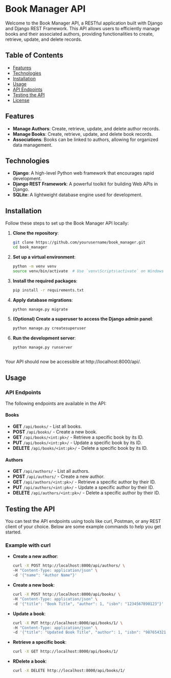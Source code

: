 # Book Manager API

Welcome to the Book Manager API, a RESTful application built with Django and Django REST Framework. This API allows users to efficiently manage books and their associated authors, providing functionalities to create, retrieve, update, and delete records.

## Table of Contents

- [Features](#features)
- [Technologies](#technologies)
- [Installation](#installation)
- [Usage](#usage)
- [API Endpoints](#api-endpoints)
- [Testing the API](#testing-the-api)
- [License](#license)

## Features

- **Manage Authors**: Create, retrieve, update, and delete author records.
- **Manage Books**: Create, retrieve, update, and delete book records.
- **Associations**: Books can be linked to authors, allowing for organized data management.

## Technologies

- **Django**: A high-level Python web framework that encourages rapid development.
- **Django REST Framework**: A powerful toolkit for building Web APIs in Django.
- **SQLite**: A lightweight database engine used for development.

## Installation

Follow these steps to set up the Book Manager API locally:

1. **Clone the repository**:
   ```bash
   git clone https://github.com/yourusername/book_manager.git
   cd book_manager

2. **Set up a virtual environment**:
	```bash
	python -m venv venv
	source venv/bin/activate  # Use `venv\Scripts\activate` on Windows


3.	**Install the required packages**:
	```bash
	pip install -r requirements.txt


4.	**Apply database migrations**:
	```bash
	python manage.py migrate


5.	**(Optional) Create a superuser to access the Django admin panel**:
	```bash
	python manage.py createsuperuser


6.	**Run the development server**:
	```bash
	python manage.py runserver



Your API should now be accessible at http://localhost:8000/api/.

## Usage

### API Endpoints

The following endpoints are available in the API:

#### Books

- **GET** `/api/books/` - List all books.
- **POST** `/api/books/` - Create a new book.
- **GET** `/api/books/<int:pk>/` - Retrieve a specific book by its ID.
- **PUT** `/api/books/<int:pk>/` - Update a specific book by its ID.
- **DELETE** `/api/books/<int:pk>/` - Delete a specific book by its ID.

#### Authors

- **GET** `/api/authors/` - List all authors.
- **POST** `/api/authors/` - Create a new author.
- **GET** `/api/authors/<int:pk>/` - Retrieve a specific author by their ID.
- **PUT** `/api/authors/<int:pk>/` - Update a specific author by their ID.
- **DELETE** `/api/authors/<int:pk>/` - Delete a specific author by their ID.

## Testing the API

You can test the API endpoints using tools like curl, Postman, or any REST client of your choice. Below are some example commands to help you get started.

### Example with curl

- **Create a new author**:
  ```bash
  curl -X POST http://localhost:8000/api/authors/ \
  -H "Content-Type: application/json" \
  -d '{"name": "Author Name"}'

- **Create a new book**:
  ```bash
  curl -X POST http://localhost:8000/api/books/ \
  -H "Content-Type: application/json" \
  -d '{"title": "Book Title", "author": 1, "isbn": "1234567890123"}'


- **Update a book**:
  ```bash
  curl -X PUT http://localhost:8000/api/books/1/ \
  -H "Content-Type: application/json" \
  -d '{"title": "Updated Book Title", "author": 1, "isbn": "9876543210987"}'


- **Retrieve a specific book**:
  ```bash
  curl -X GET http://localhost:8000/api/books/1/


- **RDelete a book**:
  ```bash
  curl -X DELETE http://localhost:8000/api/books/1/



